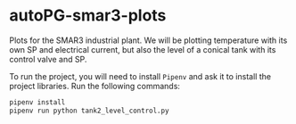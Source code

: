 # autoPG-smar3-plots
Plots for the SMAR3 industrial plant. We will be plotting temperature with its own SP and electrical current, but also 
the level of a conical tank with its control valve and SP.

To run the project, you will need to install `Pipenv` and
ask it to install the project libraries. Run the following commands:

```bash
pipenv install
pipenv run python tank2_level_control.py
```